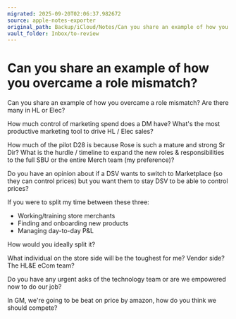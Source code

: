 ```yaml
---
migrated: 2025-09-20T02:06:37.982672
source: apple-notes-exporter
original_path: Backup/iCloud/Notes/Can you share an example of how you overcame a role mismatch-.md
vault_folder: Inbox/to-review
---
```

# Can you share an example of how you overcame a role mismatch?

Can you share an example of how you overcame a role mismatch? 
Are there many in HL or Elec?

How much control of marketing spend does a DM have? 
What's the most productive marketing tool to drive HL / Elec sales?

How much of the pilot D28 is because Rose is such a mature and strong Sr Dir?
What is the hurdle / timeline to expand the new roles & responsibilities to the full SBU or the entire Merch team (my preference)?

Do you have an opinion about if a DSV wants to switch to Marketplace (so they can control prices) but you want them to stay DSV to be able to control prices?

If you were to split my time between these three:
- Working/training store merchants 
- Finding and onboarding new products
- Managing day-to-day P&L

How would you ideally split it?

What individual on the store side will be the toughest for me? Vendor side? The HL&E eCom team?

Do you have any urgent asks of the technology team or are we empowered now to do our job?

In GM, we're going to be beat on price by amazon, how do you think we should compete?

